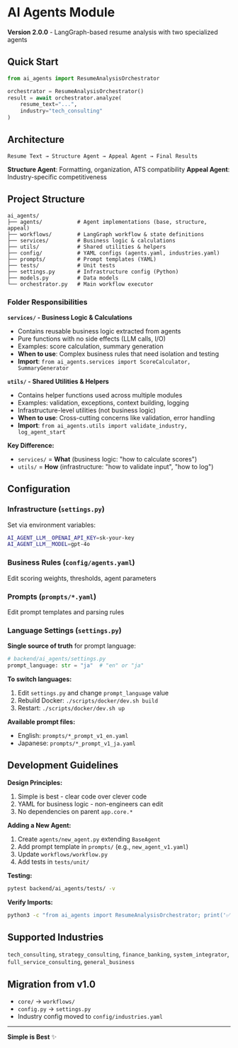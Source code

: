 # AI Agents Module

**Version 2.0.0** - LangGraph-based resume analysis with two specialized agents

## Quick Start

```python
from ai_agents import ResumeAnalysisOrchestrator

orchestrator = ResumeAnalysisOrchestrator()
result = await orchestrator.analyze(
    resume_text="...",
    industry="tech_consulting"
)
```

## Architecture

```
Resume Text → Structure Agent → Appeal Agent → Final Results
```

**Structure Agent**: Formatting, organization, ATS compatibility
**Appeal Agent**: Industry-specific competitiveness

## Project Structure

```
ai_agents/
├── agents/           # Agent implementations (base, structure, appeal)
├── workflows/        # LangGraph workflow & state definitions
├── services/         # Business logic & calculations
├── utils/            # Shared utilities & helpers
├── config/           # YAML configs (agents.yaml, industries.yaml)
├── prompts/          # Prompt templates (YAML)
├── tests/            # Unit tests
├── settings.py       # Infrastructure config (Python)
├── models.py         # Data models
└── orchestrator.py   # Main workflow executor
```

### Folder Responsibilities

**`services/` - Business Logic & Calculations**
- Contains reusable business logic extracted from agents
- Pure functions with no side effects (LLM calls, I/O)
- Examples: score calculation, summary generation
- **When to use**: Complex business rules that need isolation and testing
- **Import**: `from ai_agents.services import ScoreCalculator, SummaryGenerator`

**`utils/` - Shared Utilities & Helpers**
- Contains helper functions used across multiple modules
- Examples: validation, exceptions, context building, logging
- Infrastructure-level utilities (not business logic)
- **When to use**: Cross-cutting concerns like validation, error handling
- **Import**: `from ai_agents.utils import validate_industry, log_agent_start`

**Key Difference:**
- `services/` = **What** (business logic: "how to calculate scores")
- `utils/` = **How** (infrastructure: "how to validate input", "how to log")

## Configuration

### Infrastructure (`settings.py`)
Set via environment variables:
```bash
AI_AGENT_LLM__OPENAI_API_KEY=sk-your-key
AI_AGENT_LLM__MODEL=gpt-4o
```

### Business Rules (`config/agents.yaml`)
Edit scoring weights, thresholds, agent parameters

### Prompts (`prompts/*.yaml`)
Edit prompt templates and parsing rules

### Language Settings (`settings.py`)

**Single source of truth** for prompt language:

```python
# backend/ai_agents/settings.py
prompt_language: str = "ja"  # "en" or "ja"
```

**To switch languages:**
1. Edit `settings.py` and change `prompt_language` value
2. Rebuild Docker: `./scripts/docker/dev.sh build`
3. Restart: `./scripts/docker/dev.sh up`

**Available prompt files:**
- English: `prompts/*_prompt_v1_en.yaml`
- Japanese: `prompts/*_prompt_v1_ja.yaml`

## Development Guidelines

**Design Principles:**
1. Simple is best - clear code over clever code
2. YAML for business logic - non-engineers can edit
3. No dependencies on parent `app.core.*`

**Adding a New Agent:**
1. Create `agents/new_agent.py` extending `BaseAgent`
2. Add prompt template in `prompts/` (e.g., `new_agent_v1.yaml`)
3. Update `workflows/workflow.py`
4. Add tests in `tests/unit/`

**Testing:**
```bash
pytest backend/ai_agents/tests/ -v
```

**Verify Imports:**
```bash
python3 -c "from ai_agents import ResumeAnalysisOrchestrator; print('✅ OK')"
```

## Supported Industries

`tech_consulting`, `strategy_consulting`, `finance_banking`, `system_integrator`, `full_service_consulting`, `general_business`

## Migration from v1.0

- `core/` → `workflows/`
- `config.py` → `settings.py`
- Industry config moved to `config/industries.yaml`

---

**Simple is Best** ✨
